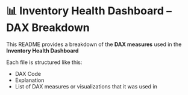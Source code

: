 # 📊 Inventory Health Dashboard – DAX Breakdown

This README provides a breakdown of the **DAX measures** used in the **Inventory Health Dashboard**

Each file is structured like this:
- DAX Code
- Explanation
- List of DAX measures or visualizations that it was used in
